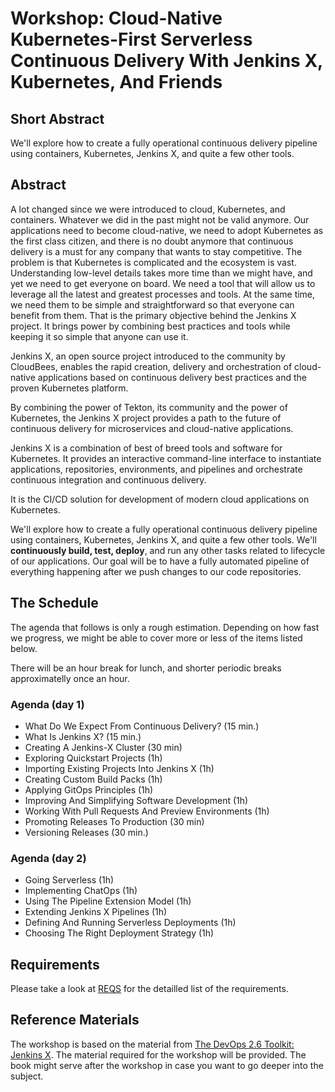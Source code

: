 # Workshop: Cloud-Native Kubernetes-First Serverless Continuous Delivery With Jenkins X, Kubernetes, And Friends

## Short Abstract

We'll explore how to create a fully operational continuous delivery pipeline using containers, Kubernetes, Jenkins X, and quite a few other tools.

## Abstract

A lot changed since we were introduced to cloud, Kubernetes, and containers. Whatever we did in the past might not be valid anymore. Our applications need to become cloud-native, we need to adopt Kubernetes as the first class citizen, and there is no doubt anymore that continuous delivery is a must for any company that wants to stay competitive. The problem is that Kubernetes is complicated and the ecosystem is vast. Understanding low-level details takes more time than we might have, and yet we need to get everyone on board. We need a tool that will allow us to leverage all the latest and greatest processes and tools. At the same time, we need them to be simple and straightforward so that everyone can benefit from them. That is the primary objective behind the Jenkins X project. It brings power by combining best practices and tools while keeping it so simple that anyone can use it.

Jenkins X, an open source project introduced to the community by CloudBees, enables the rapid creation, delivery and orchestration of cloud-native applications based on continuous delivery best practices and the proven Kubernetes platform.

By combining the power of Tekton, its community and the power of Kubernetes, the Jenkins X project provides a path to the future of continuous delivery for microservices and cloud-native applications.

Jenkins X is a combination of best of breed tools and software for Kubernetes. It provides an interactive command-line interface to instantiate applications, repositories, environments, and pipelines and orchestrate continuous integration and continuous delivery.

It is the CI/CD solution for development of modern cloud applications on Kubernetes.

We'll explore how to create a fully operational continuous delivery pipeline using containers, Kubernetes, Jenkins X, and quite a few other tools. We'll **continuously build, test, deploy**, and run any other tasks related to lifecycle of our applications. Our goal will be to have a fully automated pipeline of everything happening after we push changes to our code repositories.

## The Schedule

The agenda that follows is only a rough estimation. Depending on how fast we progress, we might be able to cover more or less of the items listed below.

There will be an hour break for lunch, and shorter periodic breaks approximatelly once an hour.

### Agenda (day 1)

* What Do We Expect From Continuous Delivery? (15 min.)
* What Is Jenkins X? (15 min.)
* Creating A Jenkins-X Cluster (30 min)
* Exploring Quickstart Projects (1h)
* Importing Existing Projects Into Jenkins X (1h)
* Creating Custom Build Packs (1h)
* Applying GitOps Principles (1h)
* Improving And Simplifying Software Development (1h)
* Working With Pull Requests And Preview Environments (1h)
* Promoting Releases To Production (30 min)
* Versioning Releases (30 min.)

### Agenda (day 2)

* Going Serverless (1h)
* Implementing ChatOps (1h)
* Using The Pipeline Extension Model (1h)
* Extending Jenkins X Pipelines (1h)
* Defining And Running Serverless Deployments (1h)
* Choosing The Right Deployment Strategy (1h)

## Requirements

Please take a look at [REQS](REQS.md) for the detailled list of the requirements.

## Reference Materials

The workshop is based on the material from [The DevOps 2.6 Toolkit: Jenkins X](https://amzn.to/2m9h8YU). The material required for the workshop will be provided. The book might serve after the workshop in case you want to go deeper into the subject.